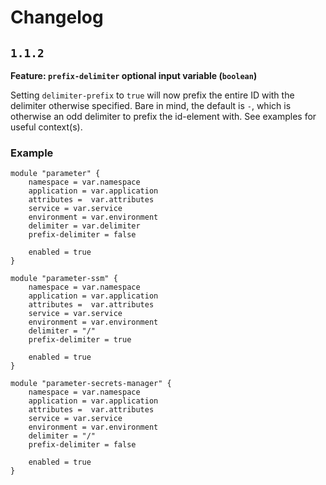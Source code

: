 # Changelog #

## `1.1.2` ## 

**Feature: `prefix-delimiter` optional input variable (`boolean`)**

Setting `delimiter-prefix` to `true` will now prefix the entire ID with the delimiter otherwise specified. Bare in mind, the default is `-`,
which is otherwise an odd delimiter to prefix the id-element with. See examples for useful context(s).

### Example ###

```hcl
module "parameter" {
    namespace = var.namespace
    application = var.application
    attributes =  var.attributes
    service = var.service
    environment = var.environment
    delimiter = var.delimiter
    prefix-delimiter = false

    enabled = true
}
```

```hcl
module "parameter-ssm" {
    namespace = var.namespace
    application = var.application
    attributes =  var.attributes
    service = var.service
    environment = var.environment
    delimiter = "/"
    prefix-delimiter = true

    enabled = true
}
```

```hcl
module "parameter-secrets-manager" {
    namespace = var.namespace
    application = var.application
    attributes =  var.attributes
    service = var.service
    environment = var.environment
    delimiter = "/"
    prefix-delimiter = false

    enabled = true
}
```
